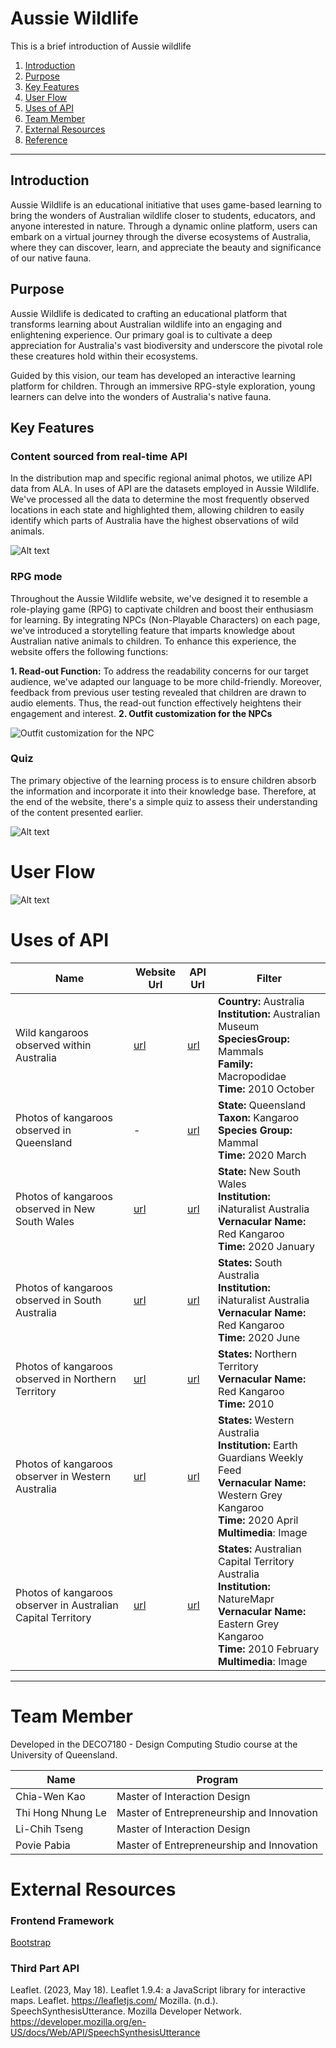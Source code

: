 # Aussie Wildlife
This is a brief introduction of Aussie wildlife
1. [Introduction](#introduction)
2. [Purpose](#purpose)
3. [Key Features](#key-features)
4. [User Flow](#user-flow)
5. [Uses of API](#uses-of-api)
6. [Team Member](#team-member)
7. [External Resources](#external-resources)
8. [Reference](#refernce)
---

## Introduction
Aussie Wildlife is an educational initiative that uses game-based learning to bring the wonders of Australian wildlife closer to students, educators, and anyone interested in nature. Through a dynamic online platform, users can embark on a virtual journey through the diverse ecosystems of Australia, where they can discover, learn, and appreciate the beauty and significance of our native fauna.

## Purpose
Aussie Wildlife is dedicated to crafting an educational platform that transforms learning about Australian wildlife into an engaging and enlightening experience. Our primary goal is to cultivate a deep appreciation for Australia's vast biodiversity and underscore the pivotal role these creatures hold within their ecosystems.

Guided by this vision, our team has developed an interactive learning platform for children. Through an immersive RPG-style exploration, young learners can delve into the wonders of Australia's native fauna.

## Key Features

### <a name="uses-api"></a>Content sourced from real-time API
In the distribution map and specific regional animal photos, we utilize API data from ALA. In uses of API are the datasets employed in Aussie Wildlife. We've processed all the data to determine the most frequently observed locations in each state and highlighted them, allowing children to easily identify which parts of Australia have the highest observations of wild animals.

![Alt text](image-2.png)

### RPG mode
Throughout the Aussie Wildlife website, we've designed it to resemble a role-playing game (RPG) to captivate children and boost their enthusiasm for learning. By integrating NPCs (Non-Playable Characters) on each page, we've introduced a storytelling feature that imparts knowledge about Australian native animals to children. To enhance this experience, the website offers the following functions:

**1. Read-out Function:** To address the readability concerns for our target audience, we've adapted our language to be more child-friendly. Moreover, feedback from previous user testing revealed that children are drawn to audio elements. Thus, the read-out function effectively heightens their engagement and interest.
**2. Outfit customization for the NPCs**

![Outfit customization for the NPC](image-1.png)

### Quiz
The primary objective of the learning process is to ensure children absorb the information and incorporate it into their knowledge base. Therefore, at the end of the website, there's a simple quiz to assess their understanding of the content presented earlier.

![Alt text](image-3.png)

# User Flow
![Alt text](image-4.png)

# Uses of API
| Name | Website Url | API Url | Filter |
|------|-------------|---------|--------|
| Wild kangaroos observed within Australia | [url](https://biocache.ala.org.au/occurrence/search?q=species_group%3AMammals%20AND%20country%3AAustralia%20AND%20basis_of_record%3APRESERVED_SPECIMEN%20AND%20taxa%3A%22Macropodidae%22%20AND%20institution_uid%3Ain4&qualityProfile=ALA&qc=-_nest_parent_%3A*&fq=occurrence_decade_i%3A%222010%22#tab_mapView) | [url](https://api.ala.org.au/occurrences/occurrences/search?q=species_group%3AMammals%20AND%20country%3AAustralia%20AND%20basis_of_record%3APRESERVED_SPECIMEN%20AND%20taxa%3A%22Macropodidae%22%20AND%20institution_uid%3Ain4&qualityProfile=ALA&fq=occurrence_decade_i%3A%222010%22&qc=-_nest_parent_%3A*) | **Country:** Australia<br>**Institution:** Australian Museum<br>**SpeciesGroup:** Mammals<br>**Family:** Macropodidae<br>**Time:** 2010 October |
| Photos of kangaroos observed in Queensland | - | [url](https://api.ala.org.au/occurrences/occurrences/search?q=taxa%3A%22kangaroo%22&qualityProfile=ALA&fq=occurrence_decade_i%3A%222020%22&fq=species_group%3A%22Mammals%22&fq=multimedia%3A%22Image%22&fq=data_resource_uid%3A%22dr1902%22&fq=state%3A%22Queensland%22&fq=month%3A%229%22&qc=-_nest_parent_%3A*) | **State:** Queensland<br>**Taxon:** Kangaroo<br>**Species Group:** Mammal<br>**Time:** 2020 March | 
| Photos of kangaroos observed in New South Wales | [url](https://biocache.ala.org.au/occurrence/search?q=text%3Aobservation%20AND%20taxa%3A%22kangaroo%22&qualityProfile=ALA&fq=state%3A%22New%20South%20Wales%22&fq=occurrence_decade_i%3A%222020%22&fq=data_resource_uid%3A%22dr1411%22&fq=common_name%3A%22Red%20Kangaroo%22&qc=-_nest_parent_%3A*&fq=month%3A%221%22#tab_recordImages) | [url](https://api.ala.org.au/occurrences/occurrences/search?q=text%3Aobservation%20AND%20taxa%3A%22kangaroo%22&qualityProfile=ALA&fq=state%3A%22New%20South%20Wales%22&fq=occurrence_decade_i%3A%222020%22&fq=data_resource_uid%3A%22dr1411%22&fq=common_name%3A%22Red%20Kangaroo%22&fq=month%3A%221%22&qc=-_nest_parent_%3A*) | **State:** New South Wales<br>**Institution:** iNaturalist Australia<br>**Vernacular Name:** Red Kangaroo<br>**Time:** 2020 January |
| Photos of kangaroos observed in South Australia | [url](https://biocache.ala.org.au/occurrence/search?q=text%3Aobservation%20AND%20taxa%3A%22kangaroo%22&qualityProfile=ALA&fq=occurrence_decade_i%3A%222020%22&fq=data_resource_uid%3A%22dr1411%22&fq=state%3A%22South%20Australia%22&fq=common_name%3A%22Red%20Kangaroo%22&qc=-_nest_parent_%3A*&fq=month%3A%226%22#tab_recordImages) | [url](https://api.ala.org.au/occurrences/occurrences/search?q=text%3Aobservation%20AND%20taxa%3A%22kangaroo%22&qualityProfile=ALA&fq=occurrence_decade_i%3A%222020%22&fq=data_resource_uid%3A%22dr1411%22&fq=state%3A%22South%20Australia%22&fq=common_name%3A%22Red%20Kangaroo%22&fq=month%3A%226%22&qc=-_nest_parent_%3A*) | **States:** South Australia<br>**Institution:** iNaturalist Australia<br>**Vernacular Name:** Red Kangaroo<br>**Time:** 2020 June |
| Photos of kangaroos observed in Northern Territory | [url](https://biocache.ala.org.au/occurrence/search?q=text%3Aobservation%20AND%20taxa%3A%22kangaroo%22&qualityProfile=ALA&fq=state%3A%22Northern%20Territory%22&fq=occurrence_decade_i%3A%222010%22&qc=-_nest_parent_%3A*&fq=common_name%3A%22Red+Kangaroo%22#tab_recordImages) | [url](https://api.ala.org.au/occurrences/occurrences/search?q=text%3Aobservation%20AND%20taxa%3A%22kangaroo%22&qualityProfile=ALA&fq=state%3A%22Northern%20Territory%22&fq=occurrence_decade_i%3A%222010%22&fq=common_name%3A%22Red%20Kangaroo%22&qc=-_nest_parent_%3A*) | **States:** Northern Territory<br>**Vernacular Name:** Red Kangaroo<br>**Time:** 2010 |
| Photos of kangaroos observer in Western Australia | [url](https://biocache.ala.org.au/occurrence/search?q=text%3Aobservation%20AND%20taxa%3A%22kangaroo%22&qualityProfile=ALA&fq=state%3A%22Western%20Australia%22&fq=occurrence_decade_i%3A%222020%22&fq=multimedia%3A%22Image%22&fq=data_resource_uid%3A%22dr1902%22&fq=common_name%3A%22Western%20Grey%20Kangaroo%22&qc=-_nest_parent_%3A*&fq=month%3A%224%22#tab_recordImages) | [url](https://api.ala.org.au/occurrences/occurrences/search?q=text%3Aobservation%20AND%20taxa%3A%22kangaroo%22&qualityProfile=ALA&fq=state%3A%22Western%20Australia%22&fq=occurrence_decade_i%3A%222020%22&fq=multimedia%3A%22Image%22&fq=data_resource_uid%3A%22dr1902%22&fq=common_name%3A%22Western%20Grey%20Kangaroo%22&fq=month%3A%224%22&qc=-_nest_parent_%3A*) | **States:** Western Australia<br>**Institution:** Earth Guardians Weekly Feed<br>**Vernacular Name:** Western Grey Kangaroo<br>**Time:** 2020 April<br>**Multimedia**: Image |
| Photos of kangaroos observer in Australian Capital Territory| [url](https://biocache.ala.org.au/occurrence/search?q=text%3Aobservation%20AND%20taxa%3A%22kangaroo%22&qualityProfile=ALA&fq=state%3A%22Australian%20Capital%20Territory%22&fq=occurrence_decade_i%3A%222010%22&fq=multimedia%3A%22Image%22&fq=data_resource_uid%3A%22dr19123%22&fq=common_name%3A%22Eastern%20Grey%20Kangaroo%22&qc=-_nest_parent_%3A*&fq=month%3A%222%22#tab_recordImages) | [url](https://api.ala.org.au/occurrences/occurrences/search?q=text%3Aobservation%20AND%20taxa%3A%22kangaroo%22&qualityProfile=ALA&fq=state%3A%22Australian%20Capital%20Territory%22&fq=occurrence_decade_i%3A%222010%22&fq=multimedia%3A%22Image%22&fq=data_resource_uid%3A%22dr19123%22&fq=common_name%3A%22Eastern%20Grey%20Kangaroo%22&fq=month%3A%222%22&qc=-_nest_parent_%3A*) | **States:** Australian Capital Territory Australia<br>**Institution:** NatureMapr<br>**Vernacular Name:** Eastern Grey Kangaroo<br>**Time:** 2010 February<br>**Multimedia**: Image |

---

# Team Member
Developed in the DECO7180 - Design Computing Studio course at the University of Queensland.

| Name | Program |
|----- |---------|
| Chia-Wen Kao | Master of Interaction Design |
| Thi Hong Nhung Le | Master of Entrepreneurship and Innovation |
| Li-Chih Tseng | Master of Interaction Design |
| Povie Pabia | Master of Entrepreneurship and Innovation |

# External Resources
### Frontend Framework
[Bootstrap](https://getbootstrap.com/)
### Third Part API
Leaflet. (2023, May 18). Leaflet 1.9.4: a JavaScript library for interactive maps. Leaflet. https://leafletjs.com/
Mozilla. (n.d.). SpeechSynthesisUtterance. Mozilla Developer Network. https://developer.mozilla.org/en-US/docs/Web/API/SpeechSynthesisUtterance